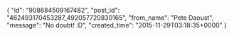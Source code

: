 {
   "id": "908684509167482",
   "post_id": "462493170453287_492057720830165",
   "from_name": "Pete Daoust",
   "message": "No doubt! :D",
   "created_time": "2015-11-29T03:18:35+0000"
 }

